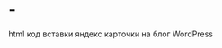 # -
html код вставки яндекс карточки на блог WordPress


<script charset="utf-8" type="text/javascript"
src="https://static.yandex.net/yobject/v2/_/loader.js"></script>
<script>ya.yobject.load(document.body);</script>
